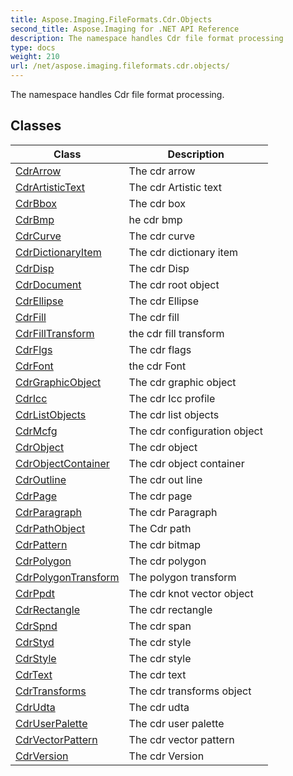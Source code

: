 ```yaml
---
title: Aspose.Imaging.FileFormats.Cdr.Objects
second_title: Aspose.Imaging for .NET API Reference
description: The namespace handles Cdr file format processing
type: docs
weight: 210
url: /net/aspose.imaging.fileformats.cdr.objects/
---
```

The namespace handles Cdr file format processing.

## Classes

| Class | Description |
| --- | --- |
| [CdrArrow](./cdrarrow/) | The cdr arrow |
| [CdrArtisticText](./cdrartistictext/) | The cdr Artistic text |
| [CdrBbox](./cdrbbox/) | The cdr box |
| [CdrBmp](./cdrbmp/) | he cdr bmp |
| [CdrCurve](./cdrcurve/) | The cdr curve |
| [CdrDictionaryItem](./cdrdictionaryitem/) | The cdr dictionary item |
| [CdrDisp](./cdrdisp/) | The cdr Disp |
| [CdrDocument](./cdrdocument/) | The cdr root object |
| [CdrEllipse](./cdrellipse/) | The cdr Ellipse |
| [CdrFill](./cdrfill/) | The cdr fill |
| [CdrFillTransform](./cdrfilltransform/) | the cdr fill transform |
| [CdrFlgs](./cdrflgs/) | The cdr flags |
| [CdrFont](./cdrfont/) | the cdr Font |
| [CdrGraphicObject](./cdrgraphicobject/) | The cdr graphic object |
| [CdrIcc](./cdricc/) | The cdr Icc profile |
| [CdrListObjects](./cdrlistobjects/) | The cdr list objects |
| [CdrMcfg](./cdrmcfg/) | The cdr configuration object |
| [CdrObject](./cdrobject/) | The cdr object |
| [CdrObjectContainer](./cdrobjectcontainer/) | The cdr object container |
| [CdrOutline](./cdroutline/) | The cdr out line |
| [CdrPage](./cdrpage/) | The cdr page |
| [CdrParagraph](./cdrparagraph/) | The cdr Paragraph |
| [CdrPathObject](./cdrpathobject/) | The Cdr path |
| [CdrPattern](./cdrpattern/) | The cdr bitmap |
| [CdrPolygon](./cdrpolygon/) | The cdr polygon |
| [CdrPolygonTransform](./cdrpolygontransform/) | The polygon transform |
| [CdrPpdt](./cdrppdt/) | The cdr knot vector object |
| [CdrRectangle](./cdrrectangle/) | The cdr rectangle |
| [CdrSpnd](./cdrspnd/) | The cdr span |
| [CdrStyd](./cdrstyd/) | The cdr style |
| [CdrStyle](./cdrstyle/) | The cdr style |
| [CdrText](./cdrtext/) | The cdr text |
| [CdrTransforms](./cdrtransforms/) | The cdr transforms object |
| [CdrUdta](./cdrudta/) | The cdr udta |
| [CdrUserPalette](./cdruserpalette/) | The cdr user palette |
| [CdrVectorPattern](./cdrvectorpattern/) | The cdr vector pattern |
| [CdrVersion](./cdrversion/) | The cdr Version |



